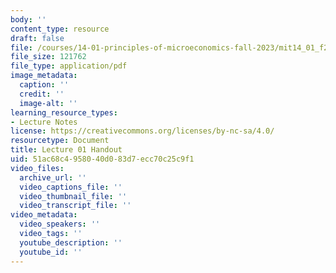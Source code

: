 ```yaml
---
body: ''
content_type: resource
draft: false
file: /courses/14-01-principles-of-microeconomics-fall-2023/mit14_01_f23_handout1.pdf
file_size: 121762
file_type: application/pdf
image_metadata:
  caption: ''
  credit: ''
  image-alt: ''
learning_resource_types:
- Lecture Notes
license: https://creativecommons.org/licenses/by-nc-sa/4.0/
resourcetype: Document
title: Lecture 01 Handout
uid: 51ac68c4-9580-40d0-83d7-ecc70c25c9f1
video_files:
  archive_url: ''
  video_captions_file: ''
  video_thumbnail_file: ''
  video_transcript_file: ''
video_metadata:
  video_speakers: ''
  video_tags: ''
  youtube_description: ''
  youtube_id: ''
---
```

